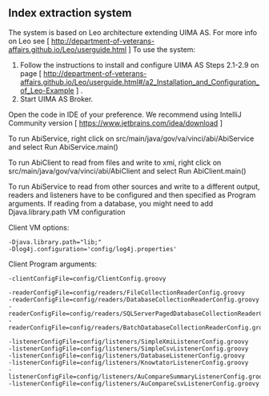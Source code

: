## Index extraction system

The system is based on Leo architecture extending UIMA AS.  For more info on Leo see [ http://department-of-veterans-affairs.github.io/Leo/userguide.html ]
To use the system:
  1. Follow the instructions to install and configure UIMA AS Steps 2.1-2.9 on page [ http://department-of-veterans-affairs.github.io/Leo/userguide.html#/a2_Installation_and_Configuration_of_Leo-Example ] .
  2. Start UIMA AS Broker.

Open the code in IDE of your preference. We recommend using IntelliJ Community version [ https://www.jetbrains.com/idea/download ]

To run AbiService, right click on src/main/java/gov/va/vinci/abi/AbiService and select Run AbiService.main()

To run AbiClient to read from files and write to xmi, right click on src/main/java/gov/va/vinci/abi/AbiClient and select Run AbiClient.main()

To run AbiService to read from other sources and write to a different output, readers and listeners have to be configured and then specified as Program arguments.
If reading from a database, you might need to add Djava.library.path VM configuration

Client VM options:

    -Djava.library.path="lib;"
    -Dlog4j.configuration='config/log4j.properties'

Client Program arguments:

    -clientConfigFile=config/ClientConfig.groovy

    -readerConfigFile=config/readers/FileCollectionReaderConfig.groovy
    -readerConfigFile=config/readers/DatabaseCollectionReaderConfig.groovy
    -readerConfigFile=config/readers/SQLServerPagedDatabaseCollectionReaderConfig.groovy
    -readerConfigFile=config/readers/BatchDatabaseCollectionReaderConfig.groovy

    -listenerConfigFile=config/listeners/SimpleXmiListenerConfig.groovy
    -listenerConfigFile=config/listeners/SimpleCsvListenerConfig.groovy
    -listenerConfigFile=config/listeners/DatabaseListenerConfig.groovy
    -listenerConfigFile=config/listeners/KnowtatorListenerConfig.groovy
    -listenerConfigFile=config/listeners/AuCompareSummaryListenerConfig.groovy
    -listenerConfigFile=config/listeners/AuCompareCsvListenerConfig.groovy
